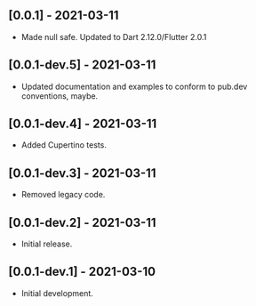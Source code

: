 ## [0.0.1] - 2021-03-11

* Made null safe.  Updated to Dart 2.12.0/Flutter 2.0.1

## [0.0.1-dev.5] - 2021-03-11

* Updated documentation and examples to conform to pub.dev conventions, maybe.

## [0.0.1-dev.4] - 2021-03-11

* Added Cupertino tests.

## [0.0.1-dev.3] - 2021-03-11

* Removed legacy code.

## [0.0.1-dev.2] - 2021-03-11

* Initial release.

## [0.0.1-dev.1] - 2021-03-10

* Initial development.
